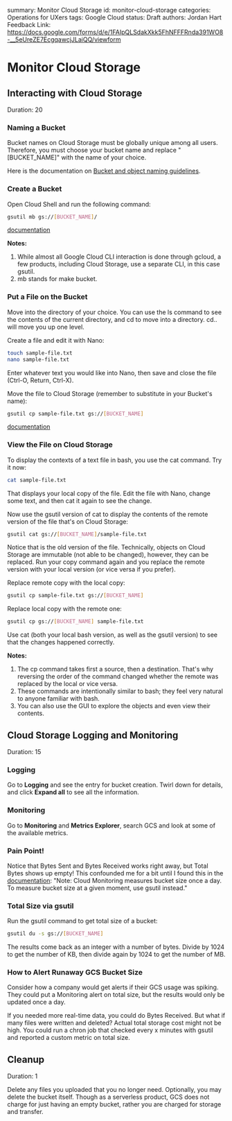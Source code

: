 summary: Monitor Cloud Storage
id: monitor-cloud-storage
categories: Operations for UXers
tags: Google Cloud
status: Draft
authors: Jordan Hart
Feedback Link: https://docs.google.com/forms/d/e/1FAIpQLSdakXkk5FhNFFFRnda391WO8-__5eUreZE7EcgqawcjJLaiQQ/viewform

# Monitor Cloud Storage
<!-- ------------------------ -->
## Interacting with Cloud Storage
Duration: 20

### Naming a Bucket
Bucket names on Cloud Storage must be globally unique among all users. Therefore, you must choose your bucket name and replace "[BUCKET_NAME]" with the name of your choice.

Here is the documentation on [Bucket and object naming guidelines](https://cloud.google.com/storage/docs/naming).

### Create a Bucket
Open Cloud Shell and run the following command:
``` bash
gsutil mb gs://[BUCKET_NAME]/
```
[documentation](https://cloud.google.com/storage/docs/creating-buckets#storage-create-bucket-gsutil)

**Notes:**
1. While almost all Google Cloud CLI interaction is done through gcloud, a few products, including Cloud Storage, use a separate CLI, in this case gsutil.
2. mb stands for make bucket.

### Put a File on the Bucket
Move into the directory of your choice. You can use the ls command to see the contents of the current directory, and cd to move into a directory. cd.. will move you up one level.

Create a file and edit it with Nano:
``` bash
touch sample-file.txt
nano sample-file.txt
```

Enter whatever text you would like into Nano, then save and close the file (Ctrl-O, Return, Ctrl-X).

Move the file to Cloud Storage (remember to substitute in your Bucket's name):
``` bash
gsutil cp sample-file.txt gs://[BUCKET_NAME]
```
[documentation](https://cloud.google.com/storage/docs/gsutil/commands/cp)

### View the File on Cloud Storage
To display the contexts of a text file in bash, you use the cat command. Try it now:
``` bash
cat sample-file.txt
```

That displays your local copy of the file. Edit the file with Nano, change some text, and then cat it again to see the change.

Now use the gsutil version of cat to display the contents of the remote version of the file that's on Cloud Storage:
``` bash
gsutil cat gs://[BUCKET_NAME]/sample-file.txt
```

Notice that is the old version of the file. Technically, objects on Cloud Storage are immutable (not able to be changed), however, they can be replaced. Run your copy command again and you replace the remote version with your local version (or vice versa if you prefer).

Replace remote copy with the local copy:
``` bash
gsutil cp sample-file.txt gs://[BUCKET_NAME]
```

Replace local copy with the remote one:
``` bash
gsutil cp gs://[BUCKET_NAME] sample-file.txt
```

Use cat (both your local bash version, as well as the gsutil version) to see that the changes happened correctly.

**Notes:**
1. The cp command takes first a source, then a destination. That's why reversing the order of the command changed whether the remote was replaced by the local or vice versa.
2. These commands are intentionally similar to bash; they feel very natural to anyone familiar with bash.
3. You can also use the GUI to explore the objects and even view their contents.

## Cloud Storage Logging and Monitoring
Duration: 15

### Logging
Go to **Logging** and see the entry for bucket creation. Twirl down for details, and click **Expand all** to see all the information.

### Monitoring
Go to **Monitoring** and **Metrics Explorer**, search GCS and look at some of the available metrics.

### Pain Point!
Notice that Bytes Sent and Bytes Received works right away, but Total Bytes shows up empty! This confounded me for a bit until I found this in the [documentation](https://cloud.google.com/storage/docs/getting-bucket-information):
"Note: Cloud Monitoring measures bucket size once a day. To measure bucket size at a given moment, use gsutil instead."

### Total Size via gsutil
Run the gsutil command to get total size of a bucket:
``` bash
gsutil du -s gs://[BUCKET_NAME]
```

The results come back as an integer with a number of bytes. Divide by 1024 to get the number of KB, then divide again by 1024 to get the number of MB.

### How to Alert Runaway GCS Bucket Size
Consider how a company would get alerts if their GCS usage was spiking. They could put a Monitoring alert on total size, but the results would only be updated once a day.

If you needed more real-time data, you could do Bytes Received. But what if many files were written and deleted? Actual total storage cost might not be high. You could run a chron job that checked every x minutes with gsutil and reported a custom metric on total size.

## Cleanup
Duration: 1

Delete any files you uploaded that you no longer need. Optionally, you may delete the bucket itself. Though as a serverless product, GCS does not charge for just having an empty bucket, rather you are charged for storage and transfer.
